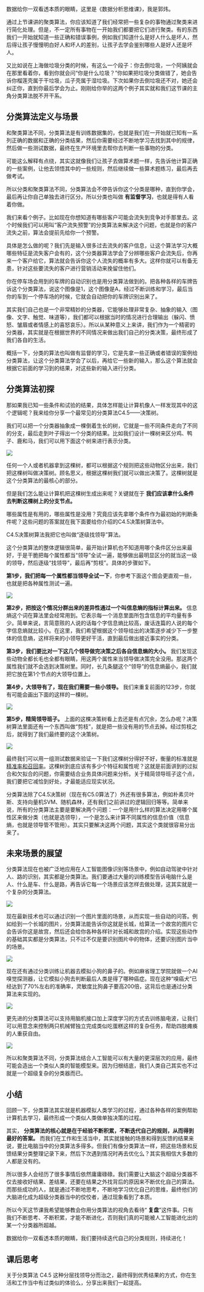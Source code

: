 数据给你一双看透本质的眼睛，这里是《数据分析思维课》，我是郭炜。

通过上节课讲的聚类算法，你应该知道了我们经常把一些复杂的事物通过聚类来进行简化处理。但是，不一定所有事物在一开始我们都要把它们进行聚类。有的东西我们一开始就知道一些正确和错误事例，例如我们知道什么是好人什么是坏人，然后得让孩子慢慢明白好人和坏人的差别，让孩子去学会鉴别哪些人是好人还是坏人。

又比如说在上海做垃圾分类的时候，有这么一个段子：你去倒垃圾，一个阿姨就会在那里看着你，看到你就会问“你是什么垃圾？”你如果把垃圾分类做错了，她会告诉你榴莲壳属于干垃圾，瓜子壳属于湿垃圾。下次如果你去倒垃圾还不对，她还会纠正你，直到你最后学会为止。刚刚给你举的这两个例子其实就和我们这节课的主角分类算法脱不开干系。

## 分类算法定义与场景

和聚类算法不同，分类算法是有训练数据集的，也就是我们在一开始就已知有一系列正确的数据和正确的分类结果，然后你需要经过不断地学习去找到其中的规律，然后做一些测试数据，最终在生产环境里去帮你去判断一些事物的分类。

可能这么解释有点绕，其实这就像我们让孩子去做算术题一样，先告诉他计算正确的一些案例，让他去领悟其中的一些规则，然后继续做一些算术题练习，最后再去做考试。

所以分类和聚类算法不同，分类算法会不停告诉你这个分类是哪种，直到你学会，最后再让你自己单独去进行区分。所以分类也叫做 **有监督学习**，也就是得有人看着你做。

我们来看个例子。比如现在你想知道有哪些客户可能会流失到竞争对手那里去。这个时候我们可以用叫“客户流失预警”的分类算法来解决这个问题，也就是你的客户流失之前，算法会提前先给你一个预警。

具体是怎么做的呢？我们先是输入很多过去流失的客户信息，让这个算法学习大概哪些特征是流失客户会有的，这个分类器算法学会了分辨哪些客户会流失后，你再来一个客户给它，算法就会告诉你这个人流失的概率有多大。这样你就可以有备无患，针对这些要流失的客户进行营销活动来挽留住他们。

你在停车场会用到的车牌的自动识别也是用分类算法做到的。把各种各样的车牌告诉这个分类算法，说这个图像是1，这个图像是A，经过不断训练和学习，最后当你的车到一个停车场的时候，它就会自动把你的车牌识别出来了。

其实我们自己也是一个非常精妙的分类器，它能够处理非常复杂、抽象的输入（图像、文字、触觉、味道等），我们都可以根据当时的情况进行合理输出（躲闪、愤怒、皱眉或者情感上的喜怒哀乐）。所以从某种意义上来讲，我们作为一个精密的分类器，其实就是在根据世界的不同情况来做出我们自己的分类决策，最终形成了我们各自的生活。

概括一下，分类的算法也叫做有监督的学习，它是先拿一些正确或者错误的案例给分类算法，让这个分类算法学会了以后，再给它一些新的输入，那么这个算法就会根据它前面的学习到的结果，对这些新的输入进行分类。

## 分类算法初探

那如果我已知一些条件和试验的结果，具体怎样能让计算机像人一样发现其中的这个逻辑呢？我来给你分享一个最常见的分类算法C4.5——决策树。

我们可以把一个分类器抽象成一棵倒着生长的树，它就是一些不同条件走向了不同的分支，最后走到叶子得出一个分类的结果。比如我们设计一棵树来区分鸡、鸭子、鹿和马，我们可以用下面这个树来进行表示分类。

![](https://static001.geekbang.org/resource/image/74/ya/74b291bf671e4567704f6bedfcd09yya.jpg?wh=1781x929)

任何一个人或者机器拿到这棵树，都可以根据这个规则把这些动物区分出来，我们把这棵树叫做决策树。顾名思义，根据这棵树我们就可以做出决策了。这棵树就是这个分类算法的最核心的部分。

但是我们怎么能让计算机把这棵树生成出来呢？关键就在于 **我们应该拿什么条件去判断这棵树上的分支节点。**

哪些属性是有用的，哪些属性是没用？究竟应该先拿哪个条件作为最初始的判断条件呢？这些问题的答案就在我下面要给你介绍的C4.5决策树算法中。

C4.5决策树算法我把它也叫做“逐级找领导”算法。

这个分类算法的整体逻辑很简单，最开始计算机也不知道用哪个条件区分出来最好，于是干脆把每个属性都当“领导”全试一遍，能够做出最明显区分的就当这一级的领导，然后逐级“找领导”，最后再“剪枝”。具体的步骤如下。

**第1步，我们把每一个属性都当领导全试一下**，你参考下面这个图会更直观一些，也就是把各种属性测试一遍。

![](https://static001.geekbang.org/resource/image/f5/32/f59b1d2fdeab2050a15f85a0aa86c032.jpg?wh=1908x853)

**第2步，把按这个情况分群出来的差异性通过一个叫信息熵的指标计算出来。** 信息熵这个词在算法里会经常用到。它表示每一个消息里面所包含信息的平均量有多少。简单来说，言简意赅的人说的话每个字信息熵比较高，废话连篇的人说的每个字信息熵就比较小。在这里，我们希望根据这个领导给出的决策逐步减少下一步整体的信息熵，这样将来的小领导更好干活，直到最后做出接近事实的分类。

**第3步，我们要比对一下这几个领导做完决策之后各自信息熵的大小。** 我们发现这些动物全都长毛也全都有眼睛，用这两个属性来当领导做决策完全没用。那这两个属性我们就不会选到决策树里。同时，长几条腿这个“领导”的信息熵最小，我们就把它放在第1个节点的大领导位置上。

**第4步，大领导有了，现在我们需要一些小领导。** 我们来重复前面的123步，你就有可能会画出下面的这样的一棵树。

![](https://static001.geekbang.org/resource/image/49/f7/49f7c1f69e500c8c4eae9bdcdf0fa8f7.jpg?wh=1588x1069)

**第5步，精简领导班子。** 上面的这棵决策树看上去还是有点冗余，怎么办呢？决策树算法里面还有一个东西叫做“剪枝”，就是把一些没有用的节点去掉。经过剪枝之后，就得到了我们最终要的这个决策树。

![](https://static001.geekbang.org/resource/image/db/27/db5c112a051a55b330f4fa1586445c27.jpg?wh=1582x865)

最终我们可以用一组测试数据来验证一下我们这棵树分得好不好，衡量的标准就是 [精准率和召回率](https://time.geekbang.org/column/article/410422)。这棵树到底应该有多少个特征和属性呢？这就是前面讲到的过拟合和欠拟合的问题，你需要结合业务具体问题来分析。关于精简领导班子这个点，我们要把它减恰到好处，才最能适应现实状况。

分类算法除了C4.5决策树（现在有C5.0算法了）外还有很多算法，例如朴素贝叶斯、支持向量机SVM、随机森林，还有我们之前讲过的逻辑回归等等。简单来说，所有的分类算法主要是要解决两个问题：一个是用什么样的算法决定用哪个属性区来做分类（也就是选领导），一个是怎么来计算不同属性的信息价值（信息熵，也就是领导管不管用）。其实只要解决这两个问题，其实这个类就很容易分出来了。

## 未来场景的展望

分类算法现在也被广泛地应用在人工智能图像识别等场景中，例如自动驾驶中针对人、路的识别，其实都是分类算法。我们要通过大量的训练模型告诉电脑什么是人、什么是车、什么是路，再告诉它每一个场景应该怎样去做处理，这其实就是一个复杂的分类算法。

![](https://static001.geekbang.org/resource/image/db/31/db36d1823c6c8e20a8123d792a306431.jpg?wh=1328x826)

现在最新技术也可以通过识别一个图片里面的场景，从而实现一些自动的问答。例如给到一个长城的图片，分类算法能告诉你这就是长城，给算法一个故宫的图片它会告诉你这是故宫，然后还会给你各种各样针对长城和故宫的介绍。实现这些动作的基础其实都是分类算法，只不过不仅是要识别图片中的物体，还要识别图片当中的场景。

![](https://static001.geekbang.org/resource/image/a0/b4/a05ea1856be054d367be21a0e077d7b4.jpg?wh=1792x1117)

现在还有通过分类训练让机器去模拟小狗的鼻子的。例如麻省理工学院就做一个AI嗅觉探测器，让它模拟小狗去判断最后人类是得了哪种癌症。现在这种“嗅癌犬”已经达到了70%左右的准确率，灵敏度比狗鼻子要高200倍，这背后也是通过分类算法来实现的。

![](https://static001.geekbang.org/resource/image/98/82/98865103601ff5bf2f3a812c2628a682.jpg?wh=1876x909)

更先进的分类算法可以支持用脑机接口加上深度学习的方式去训练脑电波，让我们可以用意念来控制两只机械臂独立完成类似吃蛋糕这样的复杂任务，帮助四肢瘫痪的人重获自由。

![](https://static001.geekbang.org/resource/image/25/29/2550b6e461bb94b791e5ba3e8fc2e629.jpg?wh=1940x825)

所以和聚类算法不同，分类算法结合人工智能可以有大量的更深层次的应用，最终可能会造出一个类似人类的智能模型来。因为归根结底，我们人类自己其实也不过就是一个超级复杂的分类器而已。

## 小结

回顾一下，分类算法其实就是机器模拟人类学习的过程，通过各种各样的案例帮助计算机去学习，最终形成一个类似人类做单独决策的过程。

其实， **分类算法的核心就是在于经验不断积累，不断迭代自己的规则，从而得到最好的答案。** 而我们在工作和生活当中，其实就接触的场景和得到反馈的结果来说，要比电脑当中的分类算法多得多。但我们有像分类算法一样，把这些场景和反馈结果分类整理记录下来，然后下次遇到情况时再去优化么？其实我相信大多数的人都是没有的。

所以很多人会经历了很多事情后依然庸庸碌碌。我们需要让大脑这个超级分类器不仅去接收好结果、差结果，还要在结果之外找背后的原因来不断优化自己的算法。而那些成功的人，就是通过不断地思考，不断地学习优化自己的思维，最终他们的大脑进化成为超级分类器当中的佼佼者，通过现象看到了本质。

所以今天这节课我希望能够教会你用分类算法的视角去看待“ **复盘**”这件事。只有我们不断思考、不断积累，才能不断进化，否则我们真的可能被人工智能进化出的某一个分类器所超越。

数据给你一双看透本质的眼睛，我们要持续迭代自己的分类规则，持续进化！

## 课后思考

关于分类算法 C4.5 这种分层找领导分而治之，最终得到优秀结果的方式，你在生活和工作当中有过类似的体验么，分享出来我们一起提高。